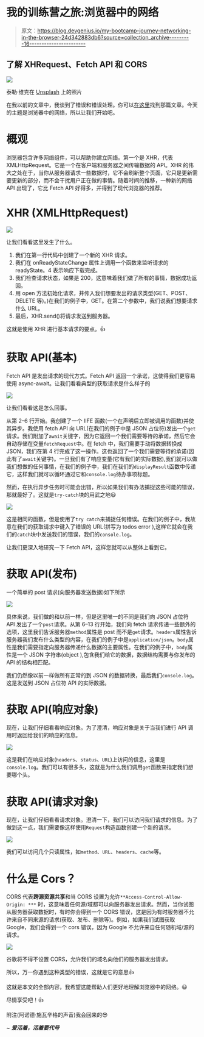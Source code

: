# 我的训练营之旅:浏览器中的网络

> 原文：<https://blog.devgenius.io/my-bootcamp-journey-networking-in-the-browser-24d342883db6?source=collection_archive---------16----------------------->

## 了解 XHRequest、Fetch API 和 CORS

![](img/760e98b187c40315525724005fe58a42.png)

泰勒·维克在 [Unsplash](https://unsplash.com?utm_source=medium&utm_medium=referral) 上的照片

在我以前的文章中，我谈到了错误和错误处理。你可以[在这里](https://medium.com/dev-genius/my-bootcamp-journey-errors-and-error-handling-40b2b28b5b45)找到那篇文章。今天的主题是浏览器中的网络，所以让我们开始吧。

# 概观

浏览器包含许多网络组件，可以帮助你建立网络。第一个是 XHR，代表 XMLHttpRequest。它是一个在客户端和服务器之间传输数据的 API。XHR 的伟大之处在于，当你从服务器请求一些数据时，它不会刷新整个页面，它只是更新需要更新的部分，而不会干扰用户正在做的事情。随着时间的推移，一种新的网络 API 出现了，它比 Fetch API 好得多，并得到了现代浏览器的推荐。

# XHR (XMLHttpRequest)

![](img/bd7f203232dd16295911b04e751363f2.png)

让我们看看这里发生了什么。

1.  我们在第一行代码中创建了一个新的 XHR 请求。
2.  我们在 onReadyStateChange 属性上调用一个函数来监听请求的 readyState。4 表示响应下载完成。
3.  我们检查请求状态，如果是 200，这意味着我们做了所有的事情，数据成功返回。
4.  用 open 方法初始化请求，并传入我们想要发出的请求类型(GET、POST、DELETE 等)。)在我们的例子中，GET。在第二个参数中，我们说我们想要请求什么 URL。
5.  最后，XHR.send()将请求发送到服务器。

这就是使用 XHR 进行基本请求的要点。👍

# 获取 API(基本)

Fetch API 是发出请求的现代方式。Fetch API 返回一个承诺，这使得我们更容易使用 async-await。让我们看看典型的获取请求是什么样子的

![](img/429a362c04f5c624717d45cc6574d5ed.png)

让我们看看这是怎么回事。

从第 2–6 行开始。我创建了一个 IIFE 函数(一个在声明后立即被调用的函数)并使其异步。我使用 fetch API 向 URL(在我们的例子中是 JSON 占位符)发出一个`get`请求。我们附加了`await`关键字，因为它返回一个我们需要等待的承诺，然后它会自动存储在变量`fetchRequest`中。在 fetch 中，我们需要手动将数据转换成 JSON，我们在第 4 行完成了这一操作。这也返回了一个我们需要等待的承诺(因此有了`await`关键字)。一旦我们有了响应变量(它有我们的实际数据),我们就可以做我们想做的任何事情，在我们的例子中，我们在我们的`displayResult`函数中传递它，这样我们就可以循环通过它和`console.log`待办事项标题。

然而，在执行异步任务时可能会出错，所以如果我们有办法捕捉这些可能的错误，那就最好了。这就是`try-catch`块的用武之地😃

![](img/a8c8360beba8df347fc5a05fc3bb882e.png)

这是相同的函数，但是使用了`try catch`来捕捉任何错误。在我们的例子中，我故意在我们的获取请求中键入了错误的 URL(拼写为 todos error ),这样它就会在我们的`catch`块中发送我们的错误，我们的`console.log`。

让我们更深入地研究一下 Fetch API，这样您就可以从整体上看到它。

# 获取 API(发布)

一个简单的 post 请求(向服务器发送数据)如下所示

![](img/4bb937d01dc366c3ae954cace3edf401.png)

具体来说，我们做的和以前一样，但是这里唯一的不同是我们向 JSON 占位符 API 发出了一个`post`请求。从第 6–13 行开始，我们向 fetch 请求传递一些额外的选项，这里我们告诉服务器`method`属性是 post 而不是`get`请求。`headers`属性告诉服务器我们发布什么类型的内容，在我们的例子中是`application/json`。`body`属性是我们需要指定向服务器传递什么数据的主要属性。在我们的例子中，`body`属性是一个 JSON 字符串(object ),包含我们给它的数据，数据结构需要与你发布的 API 的结构相匹配。

我们仍然像以前一样做所有正常的到 JSON 的数据转换，最后我们`console.log`。这是发送到 JSON 占位符 API 的实际数据。

# 获取 API(响应对象)

现在，让我们仔细看看响应对象。为了澄清，响应对象是关于当我们进行 API 调用时返回给我们的响应的信息。

![](img/470752f7521ed81b8cdb2c1d02610542.png)

这是我们在响应对象(`headers`、`status`、`URL`)上访问的信息，这里是`console.log`。我们可以有很多头，这就是为什么我们调用`get`函数来指定我们想要哪个头。

# 获取 API(请求对象)

现在，让我们仔细看看请求对象。澄清一下，我们可以访问我们请求的信息。为了做到这一点，我们需要像这样使用`Request`构造函数创建一个新的请求。

![](img/7e108efad157fe147b9e1142415ea3f8.png)

我们可以访问几个只读属性，如`method`、`URL`、`headers`、`cache`等。

# 什么是 Cors？

CORS 代表**跨源资源共享**和当 CORS 设置为允许`**Access-Control-Allow-Origin: ***` 时，这意味着任何源/域都可以向服务器发出请求。然而，当你试图从服务器获取数据时，有时你会得到一个 CORS 错误，这是因为有时服务器不允许来自不同来源的请求(获取、发布、删除等)。例如，如果我们试图获取 Google，我们会得到一个 cors 错误，因为 Google 不允许来自任何随机域/源的请求。

![](img/74075452075eb32c5350c7f66a7e62f8.png)

谷歌将不得不设置 CORS，允许我们的域名向他们的服务器发出请求。

所以，万一你遇到这种类型的错误，这就是它的意思👍

这就是本文的全部内容，我希望这能帮助人们更好地理解浏览器中的网络。😃

尽情享受吧！👍

附注(阿诺德·施瓦辛格的声音)我会回来的😎

~ ***爱活着，活着要代号***
